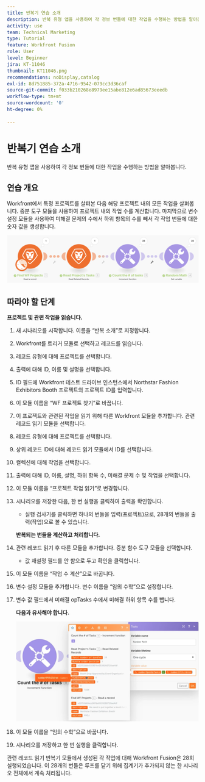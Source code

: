 ```yaml
---
title: 반복기 연습 소개
description: 반복 유형 앱을 사용하여 각 정보 번들에 대한 작업을 수행하는 방법을 알아봅니다.
activity: use
team: Technical Marketing
type: Tutorial
feature: Workfront Fusion
role: User
level: Beginner
jira: KT-11046
thumbnail: KT11046.png
recommendations: noDisplay,catalog
exl-id: 8d751885-372a-4716-9542-079cc3d36caf
source-git-commit: f033b210268e8979ee15abe812e6ad85673eeedb
workflow-type: tm+mt
source-wordcount: '0'
ht-degree: 0%

---
```


# 반복기 연습 소개

반복 유형 앱을 사용하여 각 정보 번들에 대한 작업을 수행하는 방법을 알아봅니다.

## 연습 개요

Workfront에서 특정 프로젝트를 살펴본 다음 해당 프로젝트 내의 모든 작업을 살펴봅니다. 증분 도구 모듈을 사용하여 프로젝트 내의 작업 수를 계산합니다. 마지막으로 변수 설정 모듈을 사용하여 미해결 문제의 수에서 하위 항목의 수를 빼서 각 작업 번들에 대한 숫자 값을 생성합니다.

![반복기 소개 이미지 1](../12-exercises/assets/introduction-to-iterators-walkthrough-1.png)

## 따라야 할 단계

**프로젝트 및 관련 작업을 읽습니다.**

1. 새 시나리오를 시작합니다. 이름을 “반복 소개”로 지정합니다.
1. Workfront를 트리거 모듈로 선택하고 레코드를 읽습니다.
1. 레코드 유형에 대해 프로젝트를 선택합니다.
1. 출력에 대해 ID, 이름 및 설명을 선택합니다.
1. ID 필드에 Workfront 테스트 드라이브 인스턴스에서 Northstar Fashion Exhibitors Booth 프로젝트의 프로젝트 ID를 입력합니다.
1. 이 모듈 이름을 “WF 프로젝트 찾기”로 바꿉니다.
1. 이 프로젝트와 관련된 작업을 읽기 위해 다른 Workfront 모듈을 추가합니다. 관련 레코드 읽기 모듈을 선택합니다.
1. 레코드 유형에 대해 프로젝트를 선택합니다.
1. 상위 레코드 ID에 대해 레코드 읽기 모듈에서 ID를 선택합니다.
1. 컬렉션에 대해 작업을 선택합니다.
1. 출력에 대해 ID, 이름, 설명, 하위 항목 수, 미해결 문제 수 및 작업을 선택합니다.
1. 이 모듈 이름을 “프로젝트 작업 읽기”로 변경합니다.
1. 시나리오를 저장한 다음, 한 번 실행을 클릭하여 출력을 확인합니다.

   + 실행 검사기를 클릭하면 하나의 번들을 입력(프로젝트)으로, 28개의 번들을 출력(작업)으로 볼 수 있습니다.

   **반복되는 번들을 계산하고 처리합니다.**

1. 관련 레코드 읽기 후 다른 모듈을 추가합니다. 증분 함수 도구 모듈을 선택합니다.

   + 값 재설정 필드를 안 함으로 두고 확인을 클릭합니다.

1. 이 모듈 이름을 “작업 수 계산”으로 바꿉니다.
1. 변수 설정 모듈을 추가합니다. 변수 이름을 “임의 수학”으로 설정합니다.
1. 변수 값 필드에서 미해결 opTasks 수에서 미해결 하위 항목 수를 뺍니다.

   **다음과 유사해야 합니다.**

   ![반복기 소개 이미지 2](../12-exercises/assets/introduction-to-iterators-walkthrough-2.png)

1. 이 모듈 이름을 “임의 수학”으로 바꿉니다.
1. 시나리오를 저장하고 한 번 실행을 클릭합니다.

관련 레코드 읽기 반복기 모듈에서 생성된 각 작업에 대해 Workfront Fusion은 28회 실행되었습니다. 이 28개의 번들은 루프를 닫기 위해 집계기가 추가되지 않는 한 시나리오 전체에서 계속 처리됩니다.
